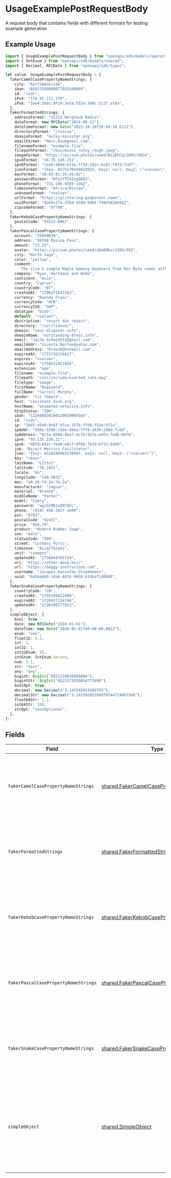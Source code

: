 # UsageExamplePostRequestBody

A request body that contains fields with different formats for testing example generation

## Example Usage

```typescript
import { UsageExamplePostRequestBody } from "openapi/sdk/models/operations";
import { IntEnum } from "openapi/sdk/models/shared";
import { Decimal, RFCDate } from "openapi/sdk/types";

let value: UsageExamplePostRequestBody = {
  fakerCamelCasePropertyNameStrings: {
    city: "Kertzmannside",
    iban: "AE627550008877025240669",
    id: "<id>",
    iPv4: "174.92.111.178",
    iPv6: "1ee4:268c:9f24:3e5a:532e:348c:2c2f:afda",
  },
  fakerFormattedStrings: {
    addressFormat: "31213 Bergnaum Radial",
    dateFormat: new RFCDate("2024-09-12"),
    datetimeFormat: new Date("2023-10-18T20:48:18.611Z"),
    directoryFormat: "/rescue",
    domainFormat: "bulky-minister.org",
    emailFormat: "Marc.Rau@gmail.com",
    filenameFormat: "example.file",
    filepathFormat: "/bin/minus_runny_rough.jpeg",
    imageFormat: "https://picsum.photos/seed/B1iEhCq/2005/3824",
    ipv4Format: "34.76.145.151",
    ipv6Format: "cee9:d89d:bf2e:ff3d:3d2c:bc81:f9fd:fc07",
    jsonFormat: "{key: 6575170449833933, key1: null, key2: \"<value>\"}",
    macFormat: "28:03:0c:35:eb:02",
    passwordFormat: "W7ySYfF42zgO69J",
    phoneFormat: "731-206-4589 x262",
    timezoneFormat: "Africa/Bissau",
    unknownFormat: "<value>",
    urlFormat: "https://glittering-godparent.name",
    uuidFormat: "dad4c2fa-3fb4-4380-9365-749d182b6922",
    zipcodeFormat: "97790",
  },
  fakerKebobCasePropertyNameStrings: {
    postalCode: "59221-0967",
  },
  fakerPascalCasePropertyNameStrings: {
    account: "25049839",
    address: "99768 Rosina Pass",
    amount: "13.23",
    avatar: "https://picsum.photos/seed/uDm8Obv/1389/593",
    city: "North Sage",
    color: "yellow",
    comment:
      "The slim & simple Maple Gaming Keyboard from Dev Byte comes with a sleek body and 7- Color RGB LED Back-lighting for smart functionality",
    company: "Ryan, Hartmann and Bode",
    continent: "Asia",
    country: "Cyprus",
    countryCode: "BT",
    createdAt: "1706271642263",
    currency: "Rwanda Franc",
    currencyCode: "AFN",
    currencyISO: "SHP",
    datatype: "blob",
    default: "<value>",
    description: "resort duh redact",
    directory: "/usr/libexec",
    domain: "sour-disposer.info",
    domainName: "outstanding-dress.info",
    email: "Jaida.Schmidt51@gmail.com",
    emailAddr: "Vicenta.Barton@yahoo.com",
    emailAddress: "Drew18@hotmail.com",
    expiredAt: "1721736226617",
    expires: "<value>",
    expiresAt: "1750531921855",
    extension: "mpe",
    filename: "example.file",
    filepath: "/usr/include/exalted_late.mpg",
    filetype: "image",
    firstName: "Reginald",
    fullName: "Carroll Murphy",
    gender: "Cis female",
    host: "insistent-disk.org",
    hostName: "animated-velocity.info",
    httpStatus: "200",
    iban: "CZ2690830100120020069164",
    id: "<id>",
    ip: "1b65:e5eb:9c6f:97ce:157b:ffd6:f52e:5f1a",
    ipAddr: "588a:5396:c5be:ddea:fff9:1639:2d8d:fc6d",
    ipAddress: "8c5a:85b6:8ba7:ec15:927a:edf4:7edb:60f0",
    ipv4: "95.135.236.22",
    ipv6: "807d:642c:fee0:edcf:0fbb:7b29:bf15:9ddd",
    job: "Direct Metrics Facilitator",
    json: "{key: 4528106065130987, key1: null, key2: \"<value>\"}",
    key: "<key>",
    lastName: "Littel",
    latitude: "76.1951",
    locale: "da",
    longitude: "168.5832",
    mac: "e0:26:f4:2e:7e:2a",
    manufacturer: "Jaguar",
    material: "Bronze",
    middleName: "Parker",
    model: "Camry",
    password: "wgvSCMD1aZN7QCL",
    phone: "(910) 456-3937 x689",
    pin: "8763",
    postalCode: "02457",
    price: "958.79",
    product: "Modern Rubber Soap",
    sex: "male",
    statusCode: "504",
    street: "Corkery Ports",
    timezone: "Asia/Taipei",
    unit: "siemens",
    updatedAt: "1736044765724",
    uri: "https://other-desk.biz/",
    url: "https://baggy-instruction.com",
    username: "Jacques.Kassulke-Stiedemann",
    uuid: "6a5ba669-1dab-4816-9650-b19baf1d0868",
  },
  fakerSnakeCasePropertyNameStrings: {
    countryCode: "CN",
    createdAt: "1705189822408",
    expiredAt: "1720927134744",
    updatedAt: "1736109177813",
  },
  simpleObject: {
    bool: true,
    date: new RFCDate("2020-01-01"),
    dateTime: new Date("2020-01-01T00:00:00.001Z"),
    enum: "one",
    float32: 1.1,
    int: 1,
    int32: 1,
    int32Enum: 55,
    intEnum: IntEnum.Second,
    num: 1.1,
    str: "test",
    any: "any",
    bigint: BigInt("8821239038968084"),
    bigintStr: BigInt("9223372036854775808"),
    boolOpt: true,
    decimal: new Decimal("3.141592653589793"),
    decimalStr: new Decimal("3.14159265358979344719667586"),
    float64Str: 1.1,
    int64Str: 100,
    strOpt: "testOptional",
  },
};
```

## Fields

| Field                                                                                                                                                          | Type                                                                                                                                                           | Required                                                                                                                                                       | Description                                                                                                                                                    |
| -------------------------------------------------------------------------------------------------------------------------------------------------------------- | -------------------------------------------------------------------------------------------------------------------------------------------------------------- | -------------------------------------------------------------------------------------------------------------------------------------------------------------- | -------------------------------------------------------------------------------------------------------------------------------------------------------------- |
| `fakerCamelCasePropertyNameStrings`                                                                                                                            | [shared.FakerCamelCasePropertyNameStrings](../../../sdk/models/shared/fakercamelcasepropertynamestrings.md)                                                    | :heavy_check_mark:                                                                                                                                             | A set of strings with camel case fieldnames that lead to relevant examples being generated for them                                                            |
| `fakerFormattedStrings`                                                                                                                                        | [shared.FakerFormattedStrings](../../../sdk/models/shared/fakerformattedstrings.md)                                                                            | :heavy_check_mark:                                                                                                                                             | A set of strings with format values that lead to relevant examples being generated for them                                                                    |
| `fakerKebobCasePropertyNameStrings`                                                                                                                            | [shared.FakerKebobCasePropertyNameStrings](../../../sdk/models/shared/fakerkebobcasepropertynamestrings.md)                                                    | :heavy_check_mark:                                                                                                                                             | A set of strings with kebob case fieldnames that lead to relevant examples being generated for them                                                            |
| `fakerPascalCasePropertyNameStrings`                                                                                                                           | [shared.FakerPascalCasePropertyNameStrings](../../../sdk/models/shared/fakerpascalcasepropertynamestrings.md)                                                  | :heavy_check_mark:                                                                                                                                             | A set of strings with pascal case fieldnames that lead to relevant examples being generated for them                                                           |
| `fakerSnakeCasePropertyNameStrings`                                                                                                                            | [shared.FakerSnakeCasePropertyNameStrings](../../../sdk/models/shared/fakersnakecasepropertynamestrings.md)                                                    | :heavy_check_mark:                                                                                                                                             | A set of strings with snake case fieldnames that lead to relevant examples being generated for them                                                            |
| `simpleObject`                                                                                                                                                 | [shared.SimpleObject](../../../sdk/models/shared/simpleobject.md)                                                                                              | :heavy_check_mark:                                                                                                                                             | A simple object that uses all our supported primitive types and enums and has optional properties.<br/><br/>[A link to the external docs.](https://speakeasy.com/docs) |